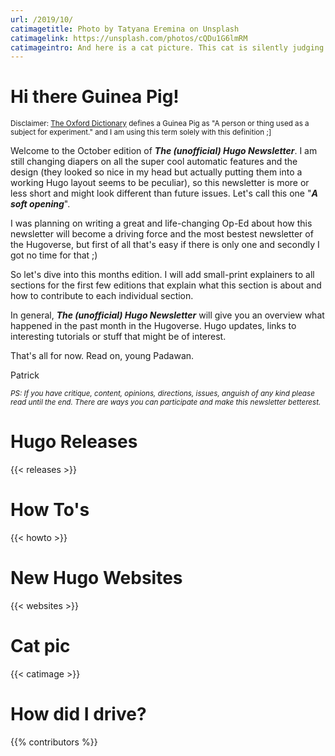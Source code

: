 ```yaml
---
url: /2019/10/
catimagetitle: Photo by Tatyana Eremina on Unsplash
catimagelink: https://unsplash.com/photos/cQDu1G6lmRM
catimageintro: And here is a cat picture. This cat is silently judging you.
---
```


# Hi there Guinea Pig!

<small>Disclaimer: [The Oxford Dictionary](https://www.lexico.com/en/definition/guinea_pig) defines a Guinea Pig as "A person or thing used as a subject for experiment." and I am using this term solely with this definition ;]</small>

Welcome to the October edition of **_The (unofficial) Hugo Newsletter_**. I am still changing diapers on all the super cool automatic features and the design (they looked so nice in my head but actually putting them into a working Hugo layout seems to be peculiar), so this newsletter is more or less short and might look different than future issues. Let's call this one "**_A soft opening_**".

I was planning on writing a great and life-changing Op-Ed about how this newsletter will become a driving force and the most bestest newsletter of the Hugoverse, but first of all that's easy if there is only one and secondly I got no time for that ;) 

So let's dive into this months edition. I will add small-print explainers to all sections for the first few editions that explain what this section is about and how to contribute to each individual section. 

In general, **_The (unofficial) Hugo Newsletter_** will give you an overview what happened in the past month in the Hugoverse. Hugo updates, links to interesting tutorials or stuff that might be of interest.

That's all for now. Read on, young Padawan. 

Patrick

<small>_PS: If you have critique, content, opinions, directions, issues, anguish of any kind please read until the end. There are ways you can participate and make this newsletter betterest._</small>

# Hugo Releases

{{< releases >}}

# How To's 

{{< howto >}}

# New Hugo Websites

{{< websites >}}

# Cat pic

{{< catimage >}}

# How did I drive?

{{% contributors %}}
